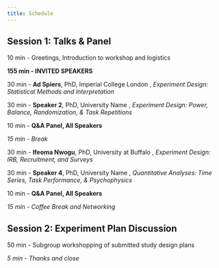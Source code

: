 ```yaml
---
title: Schedule
---
```


## Session 1: Talks & Panel

10 min - Greetings, Introduction to workshop and logistics

**155 min - INVITED SPEAKERS**

30 min - **Ad Spiers**, PhD, Imperial College London , 
*Experiment Design: Statistical Methods and Interpretation*

30 min - **Speaker 2**, PhD, University Name , 
*Experiment Design: Power, Balance, Randomization, & Task Repetitions*

10 min - **Q&A Panel, All Speakers**

*15 min - Break*

30 min - **Ifeoma Nwogu**, PhD, University at Buffalo , 
*Experiment Design: IRB, Recruitment, and Surveys*

30 min - **Speaker 4**, PhD, University Name , 
*Quantitative Analyses: Time Series, Task Performance, & Psychophysics*

10 min - **Q&A Panel, All Speakers**

*15 min - Coffee Break and Networking*



## Session 2: Experiment Plan Discussion

50 min - Subgroup workshopping of submitted study design plans

*5 min - Thanks and close*
